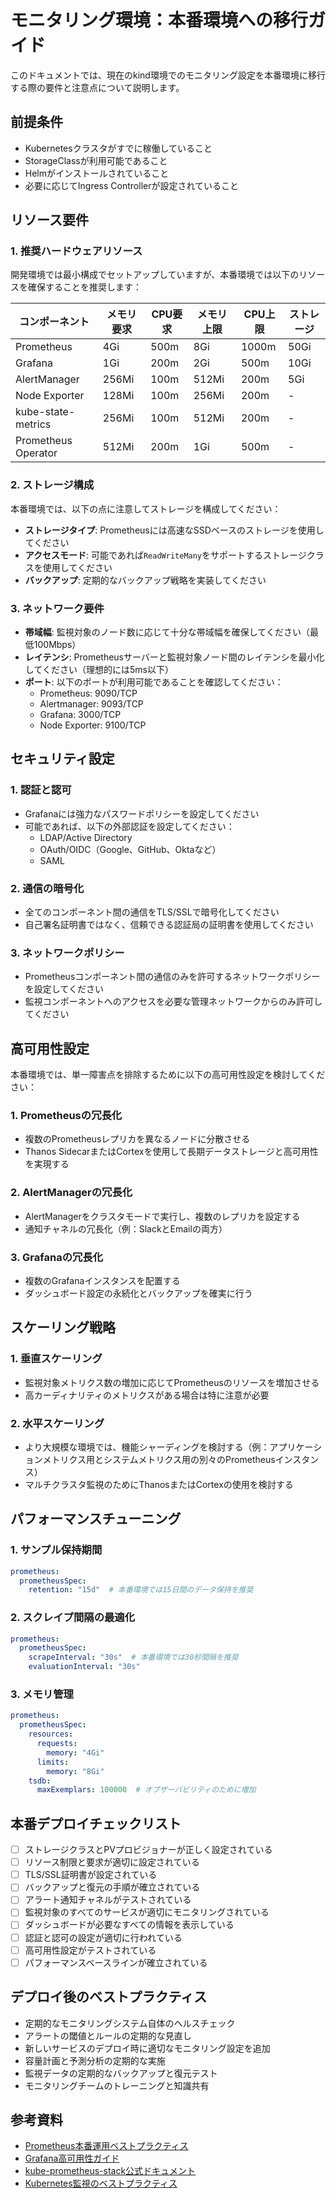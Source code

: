 # モニタリング環境：本番環境への移行ガイド

このドキュメントでは、現在のkind環境でのモニタリング設定を本番環境に移行する際の要件と注意点について説明します。

## 前提条件

- Kubernetesクラスタがすでに稼働していること
- StorageClassが利用可能であること
- Helmがインストールされていること
- 必要に応じてIngress Controllerが設定されていること

## リソース要件

### 1. 推奨ハードウェアリソース

開発環境では最小構成でセットアップしていますが、本番環境では以下のリソースを確保することを推奨します：

| コンポーネント | メモリ要求 | CPU要求 | メモリ上限 | CPU上限 | ストレージ |
|------------|----------|---------|----------|---------|----------|
| Prometheus | 4Gi      | 500m    | 8Gi      | 1000m   | 50Gi     |
| Grafana    | 1Gi      | 200m    | 2Gi      | 500m    | 10Gi     |
| AlertManager | 256Mi  | 100m    | 512Mi    | 200m    | 5Gi      |
| Node Exporter | 128Mi | 100m    | 256Mi    | 200m    | -        |
| kube-state-metrics | 256Mi | 100m | 512Mi   | 200m    | -        |
| Prometheus Operator | 512Mi | 200m | 1Gi     | 500m    | -        |

### 2. ストレージ構成

本番環境では、以下の点に注意してストレージを構成してください：

- **ストレージタイプ**: Prometheusには高速なSSDベースのストレージを使用してください
- **アクセスモード**: 可能であれば`ReadWriteMany`をサポートするストレージクラスを使用してください
- **バックアップ**: 定期的なバックアップ戦略を実装してください

### 3. ネットワーク要件

- **帯域幅**: 監視対象のノード数に応じて十分な帯域幅を確保してください（最低100Mbps）
- **レイテンシ**: Prometheusサーバーと監視対象ノード間のレイテンシを最小化してください（理想的には5ms以下）
- **ポート**: 以下のポートが利用可能であることを確認してください：
  - Prometheus: 9090/TCP
  - Alertmanager: 9093/TCP
  - Grafana: 3000/TCP
  - Node Exporter: 9100/TCP

## セキュリティ設定

### 1. 認証と認可

- Grafanaには強力なパスワードポリシーを設定してください
- 可能であれば、以下の外部認証を設定してください：
  - LDAP/Active Directory
  - OAuth/OIDC（Google、GitHub、Oktaなど）
  - SAML

### 2. 通信の暗号化

- 全てのコンポーネント間の通信をTLS/SSLで暗号化してください
- 自己署名証明書ではなく、信頼できる認証局の証明書を使用してください

### 3. ネットワークポリシー

- Prometheusコンポーネント間の通信のみを許可するネットワークポリシーを設定してください
- 監視コンポーネントへのアクセスを必要な管理ネットワークからのみ許可してください

## 高可用性設定

本番環境では、単一障害点を排除するために以下の高可用性設定を検討してください：

### 1. Prometheusの冗長化

- 複数のPrometheusレプリカを異なるノードに分散させる
- Thanos SidecarまたはCortexを使用して長期データストレージと高可用性を実現する

### 2. AlertManagerの冗長化

- AlertManagerをクラスタモードで実行し、複数のレプリカを設定する
- 通知チャネルの冗長化（例：SlackとEmailの両方）

### 3. Grafanaの冗長化

- 複数のGrafanaインスタンスを配置する
- ダッシュボード設定の永続化とバックアップを確実に行う

## スケーリング戦略

### 1. 垂直スケーリング

- 監視対象メトリクス数の増加に応じてPrometheusのリソースを増加させる
- 高カーディナリティのメトリクスがある場合は特に注意が必要

### 2. 水平スケーリング

- より大規模な環境では、機能シャーディングを検討する（例：アプリケーションメトリクス用とシステムメトリクス用の別々のPrometheusインスタンス）
- マルチクラスタ監視のためにThanosまたはCortexの使用を検討する

## パフォーマンスチューニング

### 1. サンプル保持期間

```yaml
prometheus:
  prometheusSpec:
    retention: "15d"  # 本番環境では15日間のデータ保持を推奨
```

### 2. スクレイプ間隔の最適化

```yaml
prometheus:
  prometheusSpec:
    scrapeInterval: "30s"  # 本番環境では30秒間隔を推奨
    evaluationInterval: "30s"
```

### 3. メモリ管理

```yaml
prometheus:
  prometheusSpec:
    resources:
      requests:
        memory: "4Gi"
      limits:
        memory: "8Gi"
    tsdb:
      maxExemplars: 100000  # オブザーバビリティのために増加
```

## 本番デプロイチェックリスト

- [ ] ストレージクラスとPVプロビジョナーが正しく設定されている
- [ ] リソース制限と要求が適切に設定されている
- [ ] TLS/SSL証明書が設定されている
- [ ] バックアップと復元の手順が確立されている
- [ ] アラート通知チャネルがテストされている
- [ ] 監視対象のすべてのサービスが適切にモニタリングされている
- [ ] ダッシュボードが必要なすべての情報を表示している
- [ ] 認証と認可の設定が適切に行われている
- [ ] 高可用性設定がテストされている
- [ ] パフォーマンスベースラインが確立されている

## デプロイ後のベストプラクティス

- 定期的なモニタリングシステム自体のヘルスチェック
- アラートの閾値とルールの定期的な見直し
- 新しいサービスのデプロイ時に適切なモニタリング設定を追加
- 容量計画と予測分析の定期的な実施
- 監視データの定期的なバックアップと復元テスト
- モニタリングチームのトレーニングと知識共有

## 参考資料

- [Prometheus本番運用ベストプラクティス](https://prometheus.io/docs/practices/instrumentation/)
- [Grafana高可用性ガイド](https://grafana.com/docs/grafana/latest/setup-grafana/set-up-for-high-availability/)
- [kube-prometheus-stack公式ドキュメント](https://github.com/prometheus-community/helm-charts/tree/main/charts/kube-prometheus-stack)
- [Kubernetes監視のベストプラクティス](https://kubernetes.io/docs/tasks/debug-application-cluster/resource-usage-monitoring/) 